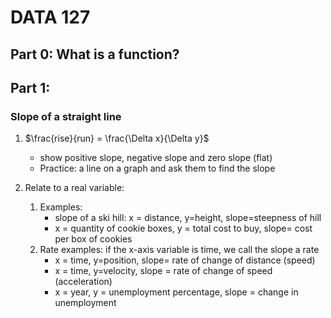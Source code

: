 # DATA 127

## Part 0:  What is a function?

## Part 1:  

### Slope of a straight line

1. $\frac{rise}{run} = \frac{\Delta x}{\Delta y}$

	- show positive slope, negative slope and zero slope (flat)
	- Practice: a line on a graph and ask them to find the slope
	

2. Relate to a real variable:  
	1. Examples:  
		- slope of a ski hill:  x = distance, y=height, slope=steepness of hill
		- x = quantity of cookie boxes, y = total cost to buy, slope= cost per box of cookies 
	2. Rate examples:  if the x-axis variable is time, we call the slope a rate
	 	- x = time, y=position, slope= rate of change of distance (speed)
		- x = time, y=velocity, slope = rate of change of speed (acceleration)
		- x = year, y = unemployment percentage, slope = change in unemployment 
	





